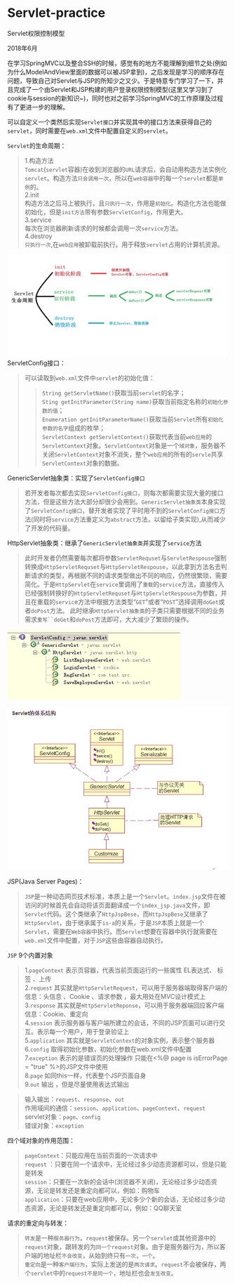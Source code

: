 # Servlet-practice
Servlet权限控制模型  

2018年6月  
  
在学习SpringMVC以及整合SSH的时候，感觉有的地方不能理解到细节之处(例如为什么ModelAndView里面的数据可以被JSP拿到)，之后发现是学习的顺序存在问题，导致自己对Servlet与JSP的所知少之又少。于是特意专门学习了一下，并且完成了一个由Servlet和JSP构建的用户登录权限控制模型(这里又学习到了cookie与session的新知识~)，同时也对之前学习SpringMVC的工作原理及过程有了更进一步的理解。  
  
可以自定义一个类然后实现`Servlet接口`并实现其中的接口方法来获得自己的`servlet`，同时需要在`web.xml`文件中配置自定义的`servlet`。
  
`Servlet`的生命周期：  
>1.构造方法  
`Tomcat`(`servlet`容器)在收到浏览器的`URL`请求后，会自动用构造方法实例化`servlet`。构造方法`只会调用一次`，所以在`web容器`中的每一个`servlet`都是`单例`的。  
2.init  
构造方法之后马上被执行，且`只执行一次`，作用是`初始化`。构造化方法也能做初始化，但是`init方法`带有参数`ServletConfig`，作用更大。  
3.service  
每次在浏览器刷新请求的时候都会调用一次`service`方法。  
4.destroy  
`只执行一次`,在`web应用`被卸载前执行。用于释放`servlet`占用的计算机资源。  
  
![](https://github.com/YufeizhangRay/image/blob/master/%E5%9B%BE%E7%89%87/servlet%E7%94%9F%E5%91%BD%E5%91%A8%E6%9C%9F.jpg)  
ServletConfig接口：  
>可以读取到`web.xml`文件中`servlet`的初始化值：  
>>`String getServletName()`获取当前`servlet`的名字；  
`Sting getInitParameter(String name)`获取当前指定名称的`初始化参数的值`；  
`Enumeration getInitParameterName()`获取当前`Servlet`所有`初始化参数的名字`组成的枚举；  
`ServletContext getServletContext()`获取代表当前`web应用`的`ServletContext`对象。`ServletContext`对象是一个`域对象`，服务器不关闭`ServletContext`对象不消失，整个`web应用`的所有的`servle`共享`ServletContext`对象的数据。  
  
GenericServlet抽象类：实现了`ServletConfig接口`   
>若开发者每次都去实现`ServletConfig接口`，则每次都需要实现大量的接口方法，但是这些方法大部分却很少会用到。`GenericServlet抽象类`本身实现了`ServletConfig接口`，替开发者实现了平时用不到的`ServletConfig接口`方法(同时将`service`方法重定义为`abstract`方法，以留给子类实现),从而减少了开发的代码量。  
  
HttpServlet抽象类：继承了`GenericServlet抽象类`并实现了`service`方法  
>此时开发者仍然需要每次都将参数`ServletRequset`与`ServletRespouse`强制转换成`HttpServletRequset`与`HttpServletRespouse`，以此拿到方法名去判断请求的类型，再根据不同的请求类型做出不同的响应，仍然很繁琐，需要简化。于是`HttpServlet`在`service`里调用了`重载`的`service`方法，直接传入已经强制转换好的`HttpServletRequset`与`HttpServletRespouse`为参数，并且在重载的`servic`e方法中根据方法类型“`GET`”或者“`POST`”选择调用`doGet`或者`doPost`方法。
此时继承`HttpServlet抽象类`的子类只需要根据不同的业务需求`重写``doGet`和`doPost`方法即可，大大减少了繁琐的操作。  
  

![](https://github.com/YufeizhangRay/image/blob/master/%E5%9B%BE%E7%89%87/servletConfig.jpg)

![](https://github.com/YufeizhangRay/image/blob/master/%E5%9B%BE%E7%89%87/Servlet%E4%BD%93%E7%B3%BB%E7%BB%93%E6%9E%84.jpg)  

JSP(Java Server Pages)：  
>`JSP`是一种动态网页技术标准，本质上是一个`Servlet`。`index.jsp`文件在被访问的时候首先会自动将该页面翻译成一个`index_jsp.java`文件，即`Servlet`代码。这个类继承了`HttpJspBese`，而`HttpJspBese`又继承了`HttpServlet`，由于继承属于`is-a`的关系，于是`JSP`本质上就是一个`Servlet`，需要在`Web容器`中执行。而`Servlet`想要在容器中执行就需要在`web.xml`文件中配置，对于`JSP`这些由容器自动执行。  
  
`JSP` 9个内置对象  
>1.`pageContext` 表示页容器，代表当前页面运行的一些属性 EL表达式、 标签 、上传   
2.`request` 其实就是`HttpServletRequest`，可以用于服务器端取得客户端的信息：头信息 、Cookie 、请求参数 ，最大用处在MVC设计模式上   
3.`response` 其实就是`HttpServletReponse`，可以用于服务器端回应客户端信息：Cookie、重定向   
4.`session` 表示服务器与客户端所建立的会话，不同的JSP页面可以进行交互。表示每一个用户，用于登录验证上   
5.`application` 其实就是`ServletContext`的对象实例，表示整个服务器   
6.`config` 取得初始化参数，初始化参数在web.xml文件中配置   
7.`exception` 表示的是错误页的处理操作 只能在<%@ page is isErrorPage = "true" %>的JSP文件中使用   
8.`page` 如同this一样，代表整个JSP页面自身   
9.`out` 输出 ，但是尽量使用表达式输出
  
>输入输出：`request`、`response`、`out`   
作用域间的通信：`session`、`application`、`pageContext`、`request`   
servlet对象：`page`、`config`  
错误对象：`exception`  
  
四个域对象的作用范围：  
>`pageContext`：只能应用在当前页面的一次请求中  
`request` ：只要在同一个请求中，无论经过多少动态资源都可以，但是只能是转发  
`session`：只要在一次新的会话中(浏览器不关闭)，无论经过多少动态资源，无论是转发还是重定向都可以，例如：购物车  
`application`：只要在web应用中，无论多少个新的会话，无论经过多少动态资源，无论是转发还是重定向都可以，例如：QQ聊天室  
  
请求的重定向与转发：
>`转发`是一种`服务器行为`，`request`被保存。另一个`servlet`或其他资源中的`request`对象，跟转发的为`同一个request`对象。由于是服务器行为，所以客户端的地址栏`不会改变`，从始到终只有`一次`，`一个`。  
`重定向`是一种`客户端行为`，实际上发送的是`两次请求`。`request`不会被保存，两个`servlet`中的`request不是同一个`，地址栏也会`发生改变`。
